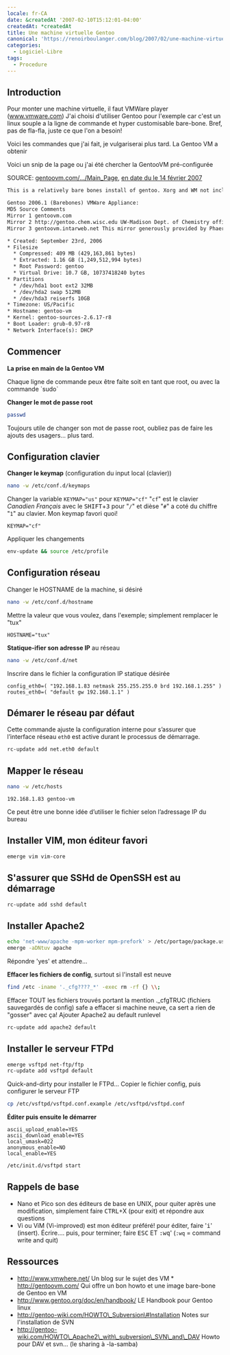 ```yaml
---
locale: fr-CA
date: &createdAt '2007-02-10T15:12:01-04:00'
createdAt: *createdAt
title: Une machine virtuelle Gentoo
canonical: 'https://renoirboulanger.com/blog/2007/02/une-machine-virtuelle-gentoo/'
categories:
  - Logiciel-Libre
tags:
  - Procedure
---
```


## Introduction

Pour monter une machine virtuelle, il faut VMWare player (www.vmware.com) J'ai
choisi d'utiliser Gentoo pour l'exemple car c'est un linux souple a la ligne de
commande et hyper customisable bare-bone. Bref, pas de fla-fla, juste ce que
l'on a besoin!

Voici les commandes que j'ai fait, je vulgariserai plus tard. La Gentoo VM a
obtenir

Voici un snip de la page ou j'ai été chercher la GentooVM pré-configurée

SOURCE: [gentoovm.com/.../Main_Page][main_page], [en date du le 14 février
2007][main_page_internetarchive]

[main_page]: http://gentoovm.com/wiki/index.php/Main_Page
[main_page_internetarchive]:
  https://web.archive.org/web/20070212083334/http://gentoovm.com/wiki/index.php/Main_Page
  'Internet Archive version of gentoovm.com Wiki du 14 février 2007'

```txt
This is a relatively bare bones install of gentoo. Xorg and WM not included. So you still have to build all the stuff.

Gentoo 2006.1 (Barebones) VMWare Appliance:
MD5 Source Comments
Mirror 1 gentoovm.com
Mirror 2 http://gentoo.chem.wisc.edu UW-Madison Dept. of Chemistry official Gentoo source mirror
Mirror 3 gentoovm.intarweb.net This mirror generously provided by Phaerus

* Created: September 23rd, 2006
* Filesize
  * Compressed: 409 MB (429,163,861 bytes)
  * Extracted: 1.16 GB (1,249,512,994 bytes)
  * Root Password: gentoo
  * Virtual Drive: 10.7 GB, 10737418240 bytes
* Partitions
  * /dev/hda1 boot ext2 32MB
  * /dev/hda2 swap 512MB
  * /dev/hda3 reiserfs 10GB
* Timezone: US/Pacific
* Hostname: gentoo-vm
* Kernel: gentoo-sources-2.6.17-r8
* Boot Loader: grub-0.97-r8
* Network Interface(s): DHCP
```

## Commencer

**La prise en main de la Gentoo VM**

<app-alert-box title="Dans le terminal">
Chaque ligne de commande peux être faite soit en tant que root, ou avec la commande `sudo`
</app-alert-box>

**Changer le mot de passe root**

```bash
passwd
```

Toujours utile de changer son mot de passe root, oubliez pas de faire les ajouts
des usagers... plus tard.

## Configuration clavier

**Changer le keymap** (configuration du input local (clavier))

```bash
nano -w /etc/conf.d/keymaps
```

Changer la variable `KEYMAP="us"` pour `KEYMAP="cf"` "`cf`" est le clavier
_Canadien Français_ avec le <kbd>SHIFT</kbd>+<kbd>3</kbd> pour "`/`" et dièse
"`#`" a coté du chiffre "`1`" au clavier. Mon keymap favori quoi!

```ini{}[/etc/conf.d/keymaps]
KEYMAP="cf"
```

Appliquer les changements

```bash
env-update && source /etc/profile
```

## Configuration réseau

Changer le HOSTNAME de la machine, si désiré

```bash
nano -w /etc/conf.d/hostname
```

Mettre la valeur que vous voulez, dans l'exemple; simplement remplacer le "tux"

```bash{}[/etc/conf.d/hostname]
HOSTNAME="tux"
```

**Statique-ifier son adresse IP** au réseau

```bash
nano -w /etc/conf.d/net
```

Inscrire dans le fichier la configuration IP statique désirée

```bash{}[/etc/conf.d/net]
config_eth0=( "192.168.1.83 netmask 255.255.255.0 brd 192.168.1.255" )
routes_eth0=( "default gw 192.168.1.1" )
```

## Démarer le réseau par défaut

Cette commande ajuste la configuration interne pour s’assurer que l’interface
réseau `eth0` est active durant le processus de démarrage.

```bash
rc-update add net.eth0 default
```

## Mapper le réseau

```bash
nano -w /etc/hosts
```

```txt{}[/etc/hosts]
192.168.1.83 gentoo-vm
```

Ce peut être une bonne idée d’utiliser le fichier selon l’adressage IP du bureau

## Installer VIM, mon éditeur favori

```bash
emerge vim vim-core
```

## S'assurer que SSHd de OpenSSH est au démarrage

```bash
rc-update add sshd default
```

## Installer Apache2

```bash
echo 'net-www/apache -mpm-worker mpm-prefork' > /etc/portage/package.use
emerge -aDNtuv apache
```

Répondre '<span lang="en">yes</span>' et attendre...

**Effacer les fichiers de config**, surtout si l'install est neuve

```bash
find /etc -iname '._cfg????_*' -exec rm -rf {} \\;
```

Effacer TOUT les fichiers trouvés portant la mention .\_cfgTRUC (fichiers
sauvegardés de config) safe a effacer si machine neuve, ca sert a rien de
"gosser" avec ça! Ajouter Apache2 au default runlevel

```bash
rc-update add apache2 default
```

## Installer le serveur FTPd

```bash
emerge vsftpd net-ftp/ftp
rc-update add vsftpd default
```

Quick-and-dirty pour installer le FTPd... Copier le fichier config, puis
configurer le serveur FTP

```bash
cp /etc/vsftpd/vsftpd.conf.example /etc/vsftpd/vsftpd.conf
```

**Éditer puis ensuite le démarrer**

```ini{}[/etc/vsftpd/vsftpd.conf]
ascii_upload_enable=YES
ascii_download_enable=YES
local_umask=022
anonymous_enable=NO
local_enable=YES
```

```bash
/etc/init.d/vsftpd start
```

## Rappels de base

- Nano et Pico son des éditeurs de base en UNIX, pour quiter après une
  modification, simplement faire <kbd>CTRL</kbd>+X (pour exit) et répondre aux
  questions
- Vi ou ViM (Vi-improved) est mon éditeur préféré! pour éditer, faire
  '<kbd style="text-transform:lowercase;">i</kbd>' (insert). Écrire.... puis,
  pour terminer; faire <kbd>ESC</kbd> ET
  <kbd>:</kbd><kbd style="text-transform:lowercase;">w</kbd><kbd style="text-transform:lowercase;">q</kbd>'
  (`:wq` = <span lang="en">command write and quit</span>)

## Ressources

- http://www.vmwhere.net/ Un blog sur le sujet des VM \* http://gentoovm.com/
  Qui offre un bon howto et une image bare-bone de Gentoo en VM
- http://www.gentoo.org/doc/en/handbook/ LE Handbook pour Gentoo linux
- http://gentoo-wiki.com/HOWTO\_Subversion\#Installation Notes sur
  l'installation de SVN
- http://gentoo-wiki.com/HOWTO\_Apache2\_with\_subversion\_SVN\_and\_DAV Howto
  pour DAV et svn... (le sharing à -la-samba)
